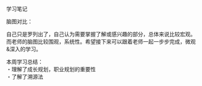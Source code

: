 学习笔记

脑图对比：  
  
自己只是罗列出了，自己认为需要掌握了解或感兴趣的部分，总体来说比较宏观。  
而老师的脑图比较围观，系统性。希望接下来可以跟着老师一起一步步完成，微观&深入的学习。  
  
  
本周学习总结：  
・理解了成长规划，职业规划的重要性  
・了解了溯源法  

